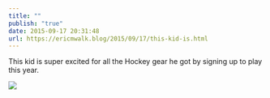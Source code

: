 ```yaml
---
title: ""
publish: "true"
date: 2015-09-17 20:31:48
url: https://ericmwalk.blog/2015/09/17/this-kid-is.html
---
```


This kid is super excited for all the Hockey gear he got by signing up to play this year.

![](https://ericmwalk.blog/uploads/2022/90754222d4.jpg)